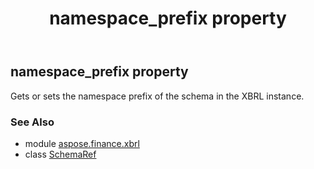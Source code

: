 ﻿---
title: namespace_prefix property
second_title: Aspose.Finance for Python via .NET API References
description: 
type: docs
weight: 160
url: /python-net/aspose.finance.xbrl/schemaref/namespace_prefix/
is_root: false
---

## namespace_prefix property


Gets or sets the namespace prefix of the schema in the XBRL instance.

### See Also
* module [aspose.finance.xbrl](../../)
* class [SchemaRef](/finance/python-net/aspose.finance.xbrl/schemaref)
